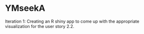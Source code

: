 # YMseekA
Iteration 1: 
Creating an R shiny app to come up with the appropriate visualization for the user story 2.2. 
